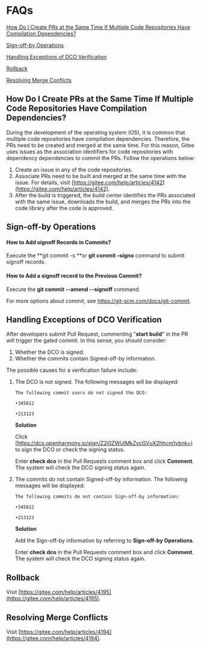 # FAQs<a name="EN-US_TOPIC_0000001053622377"></a>

[How Do I Create PRs at the Same Time If Multiple Code Repositories Have Compilation Dependencies?](#section169732563435)

[Sign-off-by Operations](#section-sign-off)

[Handling Exceptions of DCO Verification](#section-dco)

[Rollback](#section479422315253)

[Resolving Merge Conflicts](#section94417232274)

## How Do I Create PRs at the Same Time If Multiple Code Repositories Have Compilation Dependencies?<a name="section169732563435"></a>

During the development of the operating system \(OS\), it is common that multiple code repositories have compilation dependencies. Therefore, the PRs need to be created and merged at the same time. For this reason, Gitee uses issues as the association identifiers for code repositories with dependency dependencies to commit the PRs. Follow the operations below:

1. Create an issue in any of the code repositories.
2. Associate PRs need to be built and merged at the same time with the issue. For details, visit  [https://gitee.com/help/articles/4142](https://gitee.com/help/articles/4142).
3. After the build is triggered, the build center identifies the PRs associated with the same issue, downloads the build, and merges the PRs into the code library after the code is approved.

## Sign-off-by Operations<a name="section-sign-off"></a>

#### How to Add signoff Records in Commits?

Execute the **git commit -s **or **git commit –signo** command to submit signoff records.

#### How to Add a signoff record to the Previous Commit?

Execute the **git commit --amend --signoff** command.

For more options about commit, see [https://](https://git-scm.com/docs/git-commit)[git-scm.com/docs/git-commit](https://git-scm.com/docs/git-commit).

## Handling Exceptions of DCO Verification<a name="section-dco"></a>

After developers submit Pull Request, commenting "**start build**" in the PR will trigger the gated commit. In this sense, you should consider:

1. Whether the DCO is signed.
2. Whether the commits contain Signed-off-by information.

The possible causes for a verification failure include:

1. The DCO is not signed. The following messages will be displayed:

   ```
   The following commit users do not signed the DCO:

   •345612

   •213123
   ```

   **Solution**

   Click [https://dco.openharmony.io/sign/Z2l0ZWUlMkZvcGVuX2hhcm1vbnk=) to sign the DCO or check the signing status. 

   Enter **check dco** in the Pull Requests comment box and click **Comment**. The system will check the DCO signing status again.

2. The commits do not contain Signed-off-by information. The following messages will be displayed:

   ```
   The following commits do not contain Sign-off-by information:

   •345612

   •213123
   ```

   **Solution**

   Add the Sign-off-by information by referring to **Sign-off-by Operations**.

   Enter **check dco** in the Pull Requests comment box and click **Comment**. The system will check the DCO signing status again.

## Rollback<a name="section479422315253"></a>

Visit  [https://gitee.com/help/articles/4195](https://gitee.com/help/articles/4195).

## Resolving Merge Conflicts<a name="section94417232274"></a>

Visit  [https://gitee.com/help/articles/4194](https://gitee.com/help/articles/4194).

